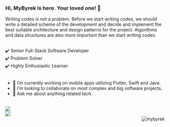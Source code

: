 
### Hi, MyByrek is here. Your loved one! 👋

Writing codes is not a problem. Before we start writing codes, we should write a detailed scheme of the development and decide and implement the best suitable architecture and design patterns for the project. Algorithms and data structures are also more important than we start writing codes.

<br>
✔️ Senior Full-Stack Software Developer
<br>
✔️ Problem Solver
<br>
✔️ Highly Enthusiastic Learner
<br><br>

- 🔭 I’m currently working on mobile apps utilizing Flutter, Swift and Java.
- 👯 I’m looking to collaborate on most complex and big software projects.
- 💬 Ask me about anything related tech.

<br>
<img src="https://github-readme-stats.vercel.app/api?username=mybyrek&&show_icons=true&include_all_commits=true">
<br>
<img src="https://github-readme-stats.vercel.app/api/top-langs/?username=mybyrek&layout=compact" />
<br>
<img align='right' src="https://komarev.com/ghpvc/?username=mybyrek" alt="mybyrek" />
